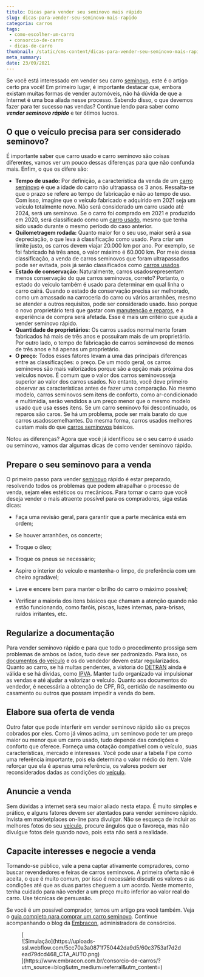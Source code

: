 ```yaml
---
titulo: Dicas para vender seu seminovo mais rápido
slug: dicas-para-vender-seu-seminovo-mais-rapido
categoria: carros
tags:
 - como-escolher-um-carro
 - consorcio-de-carro
 - dicas-de-carro
thumbnail: /static/cms-content/dicas-para-vender-seu-seminovo-mais-rapido.jpg
meta_summary: 
date: 23/09/2021
---
```

Se você está interessado em vender seu carro [seminovo](https://www.embracon.com.br/carros/consorcio-de-veiculos-seminovos), este é o artigo certo pra você! Em primeiro lugar, é importante destacar que, embora existam muitas formas de vender automóveis, não há dúvida de que a Internet é uma boa aliada nesse processo. Sabendo disso, o que devemos fazer para ter sucesso nas vendas? Continue lendo para saber como ***vender seminovo rápido*** e ter ótimos lucros.

O que o veículo precisa para ser considerado seminovo? 
-------------------------------------------------------

É importante saber que carro usado e carro seminovo são coisas diferentes, vamos ver um pouco dessas diferenças para que não confunda mais. Enfim, o que os difere são:

- **Tempo de usado:** Por definição, a característica da venda de um [carro seminovo](https://www.embracon.com.br/blog/carro-novo-ou-seminovo-saiba-qual-e-mais-vantajoso-no-cenario-atual) ​​é que a idade do carro não ultrapassa os 3 anos. Ressalta-se que o prazo se refere ao tempo de fabricação e não ao tempo de uso. Com isso, imagine que o veículo fabricado e adquirido em 2021 seja um veículo totalmente novo. Não será considerado um carro usado até 2024, será um seminovo. Se o carro foi comprado em 2021 e produzido em 2020, será classificado como um [carro usado](https://www.embracon.com.br/blog/comprar-carro-usado-com-a-carta-de-credito-do-consorcio), mesmo que tenha sido usado durante o mesmo período do caso anterior.
- **Quilometragem rodada:** Quanto maior for o seu uso, maior será a sua depreciação, o que leva à classificação como usado. Para criar um limite justo, os carros devem viajar 20.000 km por ano. Por exemplo, se foi fabricado há três anos, o valor máximo é 60.000 km. Por meio dessa classificação, a venda de carros seminovos que foram ultrapassados ​​pode ser evitada, pois já serão classificados como [carros usados](https://www.embracon.com.br/blog/os-cuidados-que-voce-precisa-ter-na-compra-de-um-carro-usado).
- **Estado de conservação:** Naturalmente, carros usados ​​representam menos conservação do que carros seminovos, correto? Portanto, o estado do veículo também é usado para determinar em qual linha o carro cairá. Quando o estado de conservação precisa ser melhorado, como um amassado na carroceria do carro ou vários arranhões, mesmo se atender a outros requisitos, pode ser considerado usado. Isso porque o novo proprietário terá que gastar com [manutenção e reparos](https://www.embracon.com.br/blog/manutencao-preventiva-vale-a-pena-investir), e a experiência de compra será afetada. Esse é mais um critério que ajuda a vender seminovo rápido.
- **Quantidade de proprietários:** Os carros usados normalmente foram fabricados há mais de três anos e possuíram mais de um proprietário. Por outro lado, o tempo de fabricação de carros seminovos ​​é de menos de três anos e há apenas um proprietário.
- **O preço:** Todos esses fatores levam a uma das principais diferenças entre as classificações: o preço. De um modo geral, os carros seminovos ​​são mais valorizados porque são a opção mais próxima dos veículos novos. É comum que o valor dos carros seminovos ​​seja superior ao valor dos carros usados. No entanto, você deve primeiro observar as características antes de fazer uma comparação. No mesmo modelo, carros seminovos ​​sem itens de conforto, como ar-condicionado e multimídia, serão vendidos a um preço menor que o mesmo modelo usado que usa esses itens. Se um carro seminovo foi descontinuado, os reparos são caros. Se há um problema, pode ser mais barato do que carros usados ​​semelhantes. Da mesma forma, carros usados ​​melhores custam mais do que [carros seminovos](https://www.embracon.com.br/blog/carro-seminovo-guia-completo-para-comprar) ​​básicos.

Notou as diferenças? Agora que você já identificou se o seu carro é usado ou seminovo, vamos dar algumas dicas de como vender seminovo rápido.

Prepare o seu seminovo para a venda 
------------------------------------

O primeiro passo para vender [seminovo](https://www.embracon.com.br/blog/carro-zero-ou-seminovo) rápido ​​é estar preparado, resolvendo todos os problemas que podem atrapalhar o processo de venda, sejam eles estéticos ou mecânicos. Para tornar o carro que você deseja vender o mais atraente possível para os compradores, siga estas dicas:

- Faça uma revisão geral, para garantir que a parte mecânica está em ordem;
- Se houver arranhões, os concerte;
- Troque o óleo;
- Troque os pneus se necessário;

- Aspire o interior do veículo e mantenha-o limpo, de preferência com um cheiro agradável;
- Lave e encere bem para manter o brilho do carro o máximo possível;
- Verificar a maioria dos itens básicos que chamam a atenção quando não estão funcionando, como faróis, piscas, luzes internas, para-brisas, ruídos irritantes, etc.

Regularize a documentação 
--------------------------

Para vender seminovo rápido e para que todo o procedimento prossiga sem problemas de ambos os lados, tudo deve ser padronizado. Para isso, os [documentos do veículo](https://www.embracon.com.br/blog/transferencia-de-veiculo-como-funciona) e os do vendedor devem estar regularizados. Quanto ao carro, se há multas pendentes, a vistoria do [DETRAN](https://www.detran.sp.gov.br/wps/portal/portaldetran/cidadao/home/!ut/p/z1/jdBdi4JQEAbgX-Ot8-qROHZ3-tK1Fbdi085NWNhRUE-orX-_aGNhoaS5m-F5Z2BIUkKyTn8KlXaFrtPy1u_kaB-sMPV9bn9Ga8_FioeRZ29sIGQU3wFelADJd_IDQA6vj0neCXOwcSeWAJ9vFxB8zRbWPLKxxAP8nfCs2RTCdZzwI1gyuOwBBo4EJFWpD7__EPWBcUWyyU5ZkzXmpbmN8647t2MDBvq-N5XWqszMo64MPIvkuu0o-S_pXH0nKL6qmLfiCmRqh2E!/dz/d5/L2dBISEvZ0FBIS9nQSEh/) ainda é válida e se há dívidas, como [IPVA](https://www.ipva.fazenda.sp.gov.br/IPVANET_Consulta/Consulta.aspx). Manter tudo organizado vai impulsionar as vendas e até ajudar a valorizar o veículo. Quanto aos documentos do vendedor, é necessária a obtenção de CPF, RG, certidão de nascimento ou casamento ou outros que possam impedir a venda do bem.

Elabore sua oferta de venda 
----------------------------

Outro fator que pode interferir em vender seminovo rápido são os preços cobrados por eles. Como já vimos acima, um seminovo pode ter um preço maior ou menor que um carro usado, tudo depende das condições e conforto que oferece. Forneça uma cotação compatível com o veículo, suas características, mercado e interesses. Você pode usar a tabela Fipe como uma referência importante, pois ela determina o valor médio do item. Vale reforçar que ela é apenas uma referência, os valores podem ser reconsiderados dadas as condições do [veículo](https://www.embracon.com.br/blog/guia-para-consorcio-de-automoveis-de-a-a-z).

Anuncie a venda 
----------------

Sem dúvidas a internet será seu maior aliado nesta etapa. É muito simples e prático, e alguns fatores devem ser atentados para vender seminovo rápido. Invista em marketplaces on-line para divulgar. Não se esqueça de incluir as melhores fotos do seu [veículo](https://www.embracon.com.br/blog/8-detalhes-para-prestar-atencao-na-hora-de-comprar-um-carro), procure ângulos que o favoreça, mas não divulgue fotos dele quando novo, pois esta não será a realidade.

Capacite interesses e negocie a venda 
--------------------------------------

Tornando-se público, vale a pena captar ativamente compradores, como buscar revendedores e feiras de carros seminovos. A primeira oferta não é aceita, o que é muito comum, por isso é necessário discutir os valores e as condições até que as duas partes cheguem a um acordo. Neste momento, tenha cuidado para não vender a um preço muito inferior ao valor real do carro. Use técnicas de persuasão.

Se você é um possível comprador, temos um artigo pra você também. Veja o [guia completo para comprar um carro seminovo](https://www.embracon.com.br/blog/carro-seminovo-guia-completo-para-comprar). Continue acompanhando o blog da [Embracon](https://www.embracon.com.br/a-embracon), administradora de consórcios.

<figure class="w-richtext-figure-type-image w-richtext-align-center">[<div>![Simulação](https://uploads-ssl.webflow.com/5cc70a3a0871f750442da9d5/60c3753af7d2dead79dcd468_CTA_AUTO.png)</div>](https://www.embracon.com.br/consorcio-de-carros/?utm_source=blog&utm_medium=referral&utm_content=)</figure>
